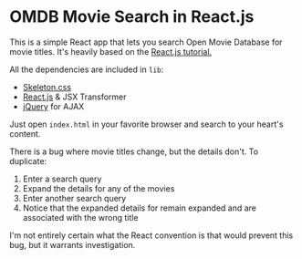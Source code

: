 # OMDB Movie Search in React.js

This is a simple React app that lets you search Open Movie Database for movie titles. It's heavily based on the [React.js tutorial.](https://facebook.github.io/react/docs/tutorial.html)

All the dependencies are included in `lib`:

- [Skeleton.css](http://getskeleton.com/)
- [React.js](https://facebook.github.io/react/) & JSX Transformer
- [jQuery](https://jquery.com) for AJAX

Just open `index.html` in your favorite browser and search to your heart's content.

There is a bug where movie titles change, but the details don't. To duplicate:

1. Enter a search query
2. Expand the details for any of the movies
3. Enter another search query
4. Notice that the expanded details for remain expanded and are associated with the wrong title

I'm not entirely certain what the React convention is that would prevent this bug, but it warrants investigation.